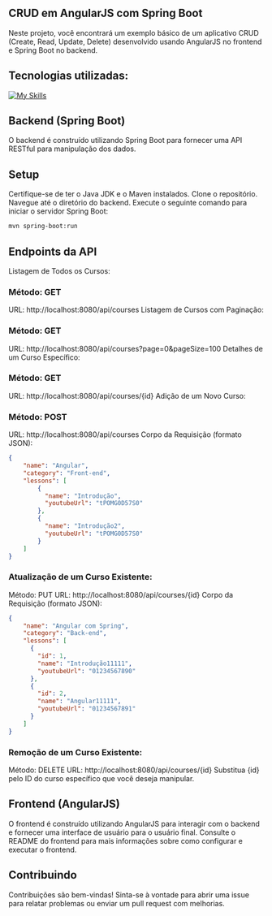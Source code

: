 ## CRUD em AngularJS com Spring Boot
Neste projeto, você encontrará um exemplo básico de um aplicativo CRUD (Create, Read, Update, Delete) desenvolvido usando AngularJS no frontend e Spring Boot no backend.

## Tecnologias utilizadas:
[![My Skills](https://skillicons.dev/icons?i=angular,materialui,spring)](https://skillicons.dev)

## Backend (Spring Boot)
O backend é construído utilizando Spring Boot para fornecer uma API RESTful para manipulação dos dados.

## Setup
Certifique-se de ter o Java JDK e o Maven instalados.
Clone o repositório.
Navegue até o diretório do backend.
Execute o seguinte comando para iniciar o servidor Spring Boot:

```bash
mvn spring-boot:run
```

## Endpoints da API
Listagem de Todos os Cursos:

### Método: GET
URL: http://localhost:8080/api/courses
Listagem de Cursos com Paginação:

### Método: GET
URL: http://localhost:8080/api/courses?page=0&pageSize=100
Detalhes de um Curso Específico:

### Método: GET
URL: http://localhost:8080/api/courses/{id}
Adição de um Novo Curso:

### Método: POST
URL: http://localhost:8080/api/courses
Corpo da Requisição (formato JSON):
```json
{
    "name": "Angular",
    "category": "Front-end",
    "lessons": [
        {
          "name": "Introdução",
          "youtubeUrl": "tPOMG0D57S0"
        },
        {
          "name": "Introdução2",
          "youtubeUrl": "tPOMG0D57S0"
        }
    ]
}
```
### Atualização de um Curso Existente:

Método: PUT
URL: http://localhost:8080/api/courses/{id}
Corpo da Requisição (formato JSON):
```json
{
    "name": "Angular com Spring",
    "category": "Back-end",
    "lessons": [
      {
        "id": 1,
        "name": "Introdução11111",
        "youtubeUrl": "01234567890"
      },
      {
        "id": 2,
        "name": "Angular11111",
        "youtubeUrl": "01234567891"
      }
    ]
}
```
### Remoção de um Curso Existente:

Método: DELETE
URL: http://localhost:8080/api/courses/{id}
Substitua {id} pelo ID do curso específico que você deseja manipular.

## Frontend (AngularJS)
O frontend é construído utilizando AngularJS para interagir com o backend e fornecer uma interface de usuário para o usuário final. Consulte o README do frontend para mais informações sobre como configurar e executar o frontend.

## Contribuindo
Contribuições são bem-vindas! Sinta-se à vontade para abrir uma issue para relatar problemas ou enviar um pull request com melhorias.
